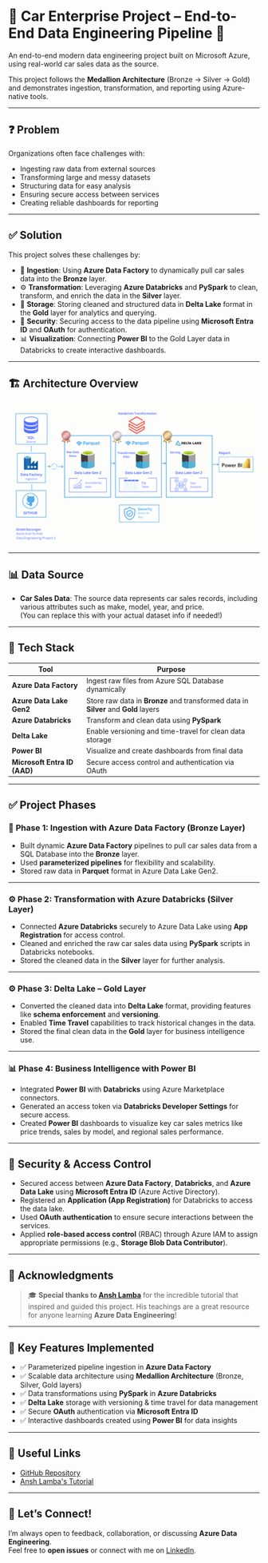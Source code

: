 # 🚗 **Car Enterprise Project – End-to-End Data Engineering Pipeline** 🚗

An end-to-end modern data engineering project built on Microsoft Azure, using real-world car sales data as the source.

This project follows the **Medallion Architecture** (Bronze → Silver → Gold) and demonstrates ingestion, transformation, and reporting using Azure-native tools.

---

## ❓ **Problem**

Organizations often face challenges with:
- Ingesting raw data from external sources
- Transforming large and messy datasets
- Structuring data for easy analysis
- Ensuring secure access between services
- Creating reliable dashboards for reporting

---

## ✅ **Solution**

This project solves these challenges by:
- 🚀 **Ingestion**: Using **Azure Data Factory** to dynamically pull car sales data into the **Bronze** layer.
- ⚙️ **Transformation**: Leveraging **Azure Databricks** and **PySpark** to clean, transform, and enrich the data in the **Silver** layer.
- 🧠 **Storage**: Storing cleaned and structured data in **Delta Lake** format in the **Gold** layer for analytics and querying.
- 🔐 **Security**: Securing access to the data pipeline using **Microsoft Entra ID** and **OAuth** for authentication.
- 📊 **Visualization**: Connecting **Power BI** to the Gold Layer data in Databricks to create interactive dashboards.

---

## 🏗️ **Architecture Overview**

![Azure Car Enterprise Project Architecture](https://raw.githubusercontent.com/girald02/Azure-Car-Enterprise-Project-3/refs/heads/main/img/linkedin/1.png)

---

## 📊 **Data Source**

- **Car Sales Data**: The source data represents car sales records, including various attributes such as make, model, year, and price.  
  (You can replace this with your actual dataset info if needed!)

---

## 🧩 **Tech Stack**

| Tool                     | Purpose                                    |
|--------------------------|--------------------------------------------|
| **Azure Data Factory**    | Ingest raw files from Azure SQL Database dynamically     |
| **Azure Data Lake Gen2**  | Store raw data in **Bronze** and transformed data in **Silver** and **Gold** layers     |
| **Azure Databricks**      | Transform and clean data using **PySpark**               |
| **Delta Lake**            | Enable versioning and time-travel for clean data storage    |
| **Power BI**              | Visualize and create dashboards from final data                   |
| **Microsoft Entra ID (AAD)** | Secure access control and authentication via OAuth             |

---

## ✅ **Project Phases**

### 🚀 **Phase 1: Ingestion with Azure Data Factory (Bronze Layer)**

- Built dynamic **Azure Data Factory** pipelines to pull car sales data from a SQL Database into the **Bronze** layer.
- Used **parameterized pipelines** for flexibility and scalability.
- Stored raw data in **Parquet** format in Azure Data Lake Gen2.

---

### ⚙️ **Phase 2: Transformation with Azure Databricks (Silver Layer)**

- Connected **Azure Databricks** securely to Azure Data Lake using **App Registration** for access control.
- Cleaned and enriched the raw car sales data using **PySpark** scripts in Databricks notebooks.
- Stored the cleaned data in the **Silver** layer for further analysis.

---

### ⚙️ **Phase 3: Delta Lake – Gold Layer**

- Converted the cleaned data into **Delta Lake** format, providing features like **schema enforcement** and **versioning**.
- Enabled **Time Travel** capabilities to track historical changes in the data.
- Stored the final clean data in the **Gold** layer for business intelligence use.

---

### 📊 **Phase 4: Business Intelligence with Power BI**

- Integrated **Power BI** with **Databricks** using Azure Marketplace connectors.
- Generated an access token via **Databricks Developer Settings** for secure access.
- Created **Power BI** dashboards to visualize key car sales metrics like price trends, sales by model, and regional sales performance.

---

## 🔐 **Security & Access Control**

- Secured access between **Azure Data Factory**, **Databricks**, and **Azure Data Lake** using **Microsoft Entra ID** (Azure Active Directory).
- Registered an **Application (App Registration)** for Databricks to access the data lake.
- Used **OAuth authentication** to ensure secure interactions between the services.
- Applied **role-based access control** (RBAC) through Azure IAM to assign appropriate permissions (e.g., **Storage Blob Data Contributor**).

---

## 🙌 **Acknowledgments**

> 🎓 **Special thanks to [Ansh Lamba](https://github.com/anshlambagit)** for the incredible tutorial that inspired and guided this project. His teachings are a great resource for anyone learning **Azure Data Engineering**!

---

## 📌 **Key Features Implemented**

- ✅ Parameterized pipeline ingestion in **Azure Data Factory**  
- ✅ Scalable data architecture using **Medallion Architecture** (Bronze, Silver, Gold layers)  
- ✅ Data transformations using **PySpark** in **Azure Databricks**  
- ✅ **Delta Lake** storage with versioning & time travel for data management  
- ✅ Secure **OAuth** authentication via **Microsoft Entra ID**  
- ✅ Interactive dashboards created using **Power BI** for data insights  

---

## 📎 **Useful Links**

- [GitHub Repository](https://github.com/girald02/Azure-Car-Enterprise-Project-3)  
- [Ansh Lamba's Tutorial](https://www.youtube.com/watch?v=6_hXeNg9TJ0)  

---

## 🤝 **Let’s Connect!**

I’m always open to feedback, collaboration, or discussing **Azure Data Engineering**.  
Feel free to **open issues** or connect with me on [LinkedIn](https://www.linkedin.com/in/girald-bacongan-988144174/).
